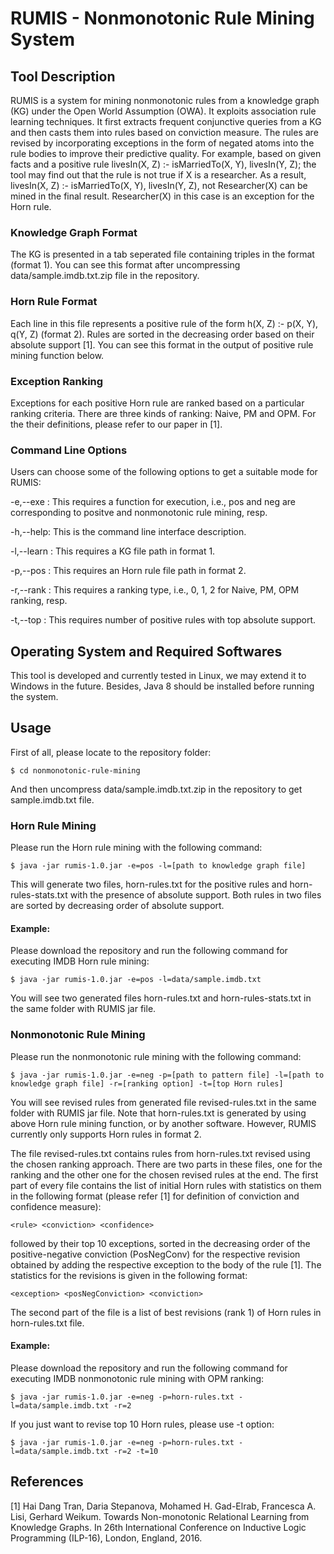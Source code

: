 RUMIS - Nonmonotonic Rule Mining System
=============


Tool Description
------------

RUMIS is a system for mining nonmonotonic rules from a knowledge graph (KG) under the Open World Assumption (OWA). It exploits association rule learning techniques. It first extracts frequent conjunctive queries from a KG and then casts them into rules based on conviction measure. The rules are revised by incorporating exceptions in the form of negated atoms into the rule bodies to improve their predictive quality. For example, based on given facts and a positive rule livesIn(X, Z) :- isMarriedTo(X, Y), livesIn(Y, Z); the tool may find out that the rule is not true if X is a researcher. As a result, livesIn(X, Z) :- isMarriedTo(X, Y), livesIn(Y, Z), not Researcher(X) can be mined in the final result. Researcher(X) in this case is an exception for the Horn rule.

### Knowledge Graph Format

The KG is presented in a tab seperated file containing triples in the format <subject predicate object> (format 1). You can see this format after uncompressing data/sample.imdb.txt.zip file in the repository.

### Horn Rule Format

Each line in this file represents a positive rule of the form
h(X, Z) :- p(X, Y), q(Y, Z) (format 2). Rules are sorted in the decreasing order based on their absolute support [1]. You can see this format in the output of positive rule mining function below.

### Exception Ranking

Exceptions for each positive Horn rule are ranked based on a particular ranking criteria. There are three kinds of ranking: Naive, PM and OPM. For the their definitions, please refer to our paper in [1].

### Command Line Options

Users can choose some of the following options to get a suitable mode for RUMIS:

 -e,--exe <arg>: This requires a function for execution, i.e., pos and neg are corresponding to positve and nonmonotonic rule mining, resp.

 -h,--help: This is the command line interface description.

 -l,--learn <arg>: This requires a KG file path in format 1.

 -p,--pos <arg>: This requires an Horn rule file path in format 2.

 -r,--rank <arg>	: This requires a ranking type, i.e., 0, 1, 2 for Naive, PM, OPM ranking, resp.

 -t,--top <arg>: This requires number of positive rules with top absolute support.

Operating System and Required Softwares
------------

This tool is developed and currently tested in Linux, we may extend it to Windows in the future. Besides, Java 8 should be installed before running the system.

Usage
------------

First of all, please locate to the repository folder:

```
$ cd nonmonotonic-rule-mining
```

And then uncompress data/sample.imdb.txt.zip in the repository to get sample.imdb.txt file.

### Horn Rule Mining

Please run the Horn rule mining with the following command:

```
$ java -jar rumis-1.0.jar -e=pos -l=[path to knowledge graph file]
```

This will generate two files, horn-rules.txt for the positive rules and horn-rules-stats.txt with the presence of absolute support. Both rules in two files are sorted by decreasing order of absolute support.

#### Example:

Please download the repository and run the following command for executing IMDB Horn rule mining:

```
$ java -jar rumis-1.0.jar -e=pos -l=data/sample.imdb.txt
```

You will see two generated files horn-rules.txt and horn-rules-stats.txt in the same folder with RUMIS jar file.

### Nonmonotonic Rule Mining

Please run the nonmonotonic rule mining with the following command:

```
$ java -jar rumis-1.0.jar -e=neg -p=[path to pattern file] -l=[path to knowledge graph file] -r=[ranking option] -t=[top Horn rules]
```

You will see revised rules from generated file revised-rules.txt in the same folder with RUMIS jar file. Note that horn-rules.txt is generated by using above Horn rule mining function, or by another software. However, RUMIS currently only supports Horn rules in format 2.

The file revised-rules.txt contains rules from horn-rules.txt revised using the chosen ranking approach. There are two parts in these files, one for the ranking and the other one for the chosen revised rules at the end. The first part of every file contains the list of initial Horn rules with statistics on them in the following format (please refer [1] for definition of conviction and confidence measure):

```
<rule> <conviction> <confidence>
```

followed by their top 10 exceptions, sorted in the decreasing order of the positive-negative conviction (PosNegConv) for the respective revision obtained by adding the respective exception to the body of the rule [1]. The statistics for the revisions is given in the following format:

```
<exception> <posNegConviction> <conviction>
```

The second part of the file is a list of best revisions (rank 1) of Horn rules in horn-rules.txt file.

#### Example:

Please download the repository and run the following command for executing IMDB nonmonotonic rule mining with OPM ranking:

```
$ java -jar rumis-1.0.jar -e=neg -p=horn-rules.txt -l=data/sample.imdb.txt -r=2
```

If you just want to revise top 10 Horn rules, please use -t option:

```
$ java -jar rumis-1.0.jar -e=neg -p=horn-rules.txt -l=data/sample.imdb.txt -r=2 -t=10
```

References
----------
[1] Hai Dang Tran, Daria Stepanova, Mohamed H. Gad-Elrab, Francesca A. Lisi, Gerhard Weikum. Towards Non-monotonic Relational Learning from Knowledge Graphs. In 26th International Conference on Inductive Logic Programming (ILP-16), London, England, 2016.
